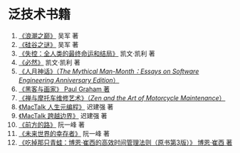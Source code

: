 # 泛技术书籍

1. [《浪潮之巅》](LANGCHAOZHIDIAN) 吴军 著
2. [《硅谷之谜》](GUIGUZHIMI) 吴军 著
3. [《失控：全人类的最终命运和结局》](SHIKONG) 凯文·凯利 著
4. [《必然》](BIRAN) 凯文·凯利 著
5. [《人月神话》（*The Mythical Man-Month：Essays on Software Engineering Anniversary Edition*）](RENYUESHENHUA)
6. [《黑客与画家》 Paul Graham 著](HEIKEYUHUAJIA)
7. [《禅与摩托车维修艺术》（*Zen and the Art of Motorcycle Maintenance*）](ZenAndTheArtOfMotorcycleMaintenance)
8. [《MacTalk 人生元编程》](MACTALK-RENSHENGYUANBIANCHENG) 迟建强 著
9. [《MacTalk 跨越边界》](MACTALK-KUAYUEBIANJIE) 迟建强 著
10. [《前方的路》](QIANFANGDELU) 阮一峰 著
11. [《未来世界的幸存者》](WEILAISHIJIEDEXINGCUNZHE) 阮一峰 著
12. [《吃掉那只青蛙：博恩·崔西的高效时间管理法则（原书第3版）》 博恩·崔西 著](CHIDIAONAZHIQINGWA)

